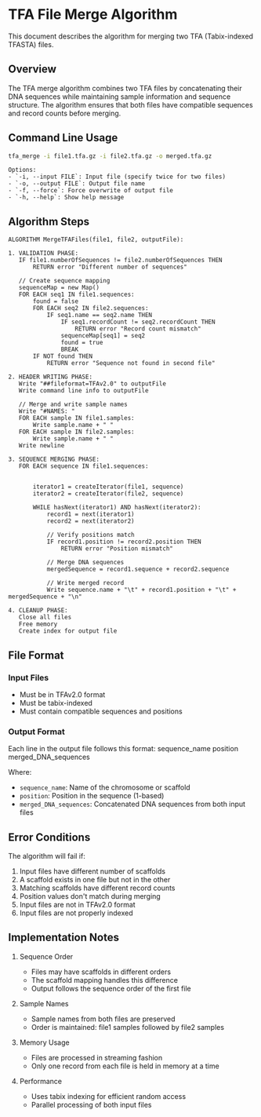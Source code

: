# TFA File Merge Algorithm

This document describes the algorithm for merging two TFA (Tabix-indexed TFASTA) files.

## Overview

The TFA merge algorithm combines two TFA files by concatenating their DNA sequences while maintaining sample information and sequence structure. The algorithm ensures that both files have compatible sequences and record counts before merging.


## Command Line Usage
```bash
tfa_merge -i file1.tfa.gz -i file2.tfa.gz -o merged.tfa.gz
```

```
Options:
- `-i, --input FILE`: Input file (specify twice for two files)
- `-o, --output FILE`: Output file name
- `-f, --force`: Force overwrite of output file
- `-h, --help`: Show help message
```

## Algorithm Steps
```
ALGORITHM MergeTFAFiles(file1, file2, outputFile):

1. VALIDATION PHASE:
   IF file1.numberOfSequences != file2.numberOfSequences THEN
       RETURN error "Different number of sequences"
   
   // Create sequence mapping
   sequenceMap = new Map()
   FOR EACH seq1 IN file1.sequences:
       found = false
       FOR EACH seq2 IN file2.sequences:
           IF seq1.name == seq2.name THEN
               IF seq1.recordCount != seq2.recordCount THEN
                   RETURN error "Record count mismatch"
               sequenceMap[seq1] = seq2
               found = true
               BREAK
       IF NOT found THEN
           RETURN error "Sequence not found in second file"

2. HEADER WRITING PHASE:
   Write "##fileformat=TFAv2.0" to outputFile
   Write command line info to outputFile
   
   // Merge and write sample names
   Write "#NAMES: "
   FOR EACH sample IN file1.samples:
       Write sample.name + " "
   FOR EACH sample IN file2.samples:
       Write sample.name + " "
   Write newline

3. SEQUENCE MERGING PHASE:
   FOR EACH sequence IN file1.sequences:
       
       
       iterator1 = createIterator(file1, sequence)
       iterator2 = createIterator(file2, sequence)
       
       WHILE hasNext(iterator1) AND hasNext(iterator2):
           record1 = next(iterator1)
           record2 = next(iterator2)
           
           // Verify positions match
           IF record1.position != record2.position THEN
               RETURN error "Position mismatch"
           
           // Merge DNA sequences
           mergedSequence = record1.sequence + record2.sequence
           
           // Write merged record
           Write sequence.name + "\t" + record1.position + "\t" + mergedSequence + "\n"

4. CLEANUP PHASE:
   Close all files
   Free memory
   Create index for output file
```


## File Format

### Input Files

- Must be in TFAv2.0 format
- Must be tabix-indexed
- Must contain compatible sequences and positions

### Output Format

Each line in the output file follows this format:
sequence_name position merged_DNA_sequences

Where:

- `sequence_name`: Name of the chromosome or scaffold
- `position`: Position in the sequence (1-based)
- `merged_DNA_sequences`: Concatenated DNA sequences from both input files

## Error Conditions

The algorithm will fail if:

1. Input files have different number of scaffolds
2. A scaffold exists in one file but not in the other
3. Matching scaffolds have different record counts
4. Position values don't match during merging
5. Input files are not in TFAv2.0 format
6. Input files are not properly indexed

## Implementation Notes

1. Sequence Order
   - Files may have scaffolds in different orders
   - The scaffold mapping handles this difference
   - Output follows the sequence order of the first file

2. Sample Names
   - Sample names from both files are preserved
   - Order is maintained: file1 samples followed by file2 samples

3. Memory Usage
   - Files are processed in streaming fashion
   - Only one record from each file is held in memory at a time

4. Performance
   - Uses tabix indexing for efficient random access
   - Parallel processing of both input files


